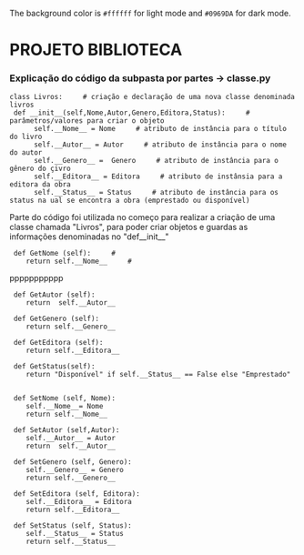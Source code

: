 The background color is `#ffffff` for light mode and `#0969DA` for dark mode.

# PROJETO BIBLIOTECA

### Explicação do código da subpasta por partes -> classe.py



    class Livros:     # criação e declaração de uma nova classe denominada livros
     def __init__(self,Nome,Autor,Genero,Editora,Status):     # parâmetros/valores para criar o objeto
          self.__Nome__ = Nome     # atributo de instância para o título do livro
          self.__Autor__ = Autor     # atributo de instância para o nome do autor
          self.__Genero__ =  Genero     # atributo de instância para o gênero do çivro
          self.__Editora__ = Editora     # atributo de instânsia para a editora da obra
          self.__Status__ = Status     # atributo de instância para os status na ual se encontra a obra (emprestado ou disponível)

Parte do código foi utilizada no começo para realizar a criação de uma classe chamada "Livros", para poder criar objetos e 
guardas as informações denominadas no "def__init__"





     def GetNome (self):     #
        return self.__Nome__     #

ppppppppppp


        
    
     def GetAutor (self):
        return  self.__Autor__
    
     def GetGenero (self):
        return self.__Genero__
     
     def GetEditora (self):
        return self.__Editora__
    
     def GetStatus(self):
        return "Disponível" if self.__Status__ == False else "Emprestado"

    
     def SetNome (self, Nome):
        self.__Nome__= Nome
        return self.__Nome__ 
    
     def SetAutor (self,Autor):
        self.__Autor__ = Autor
        return  self.__Autor__
    
     def SetGenero (self, Genero):
        self.__Genero__ = Genero
        return self.__Genero__
    
     def SetEditora (self, Editora):
        self.__Editora__ = Editora
        return self.__Editora__
    
     def SetStatus (self, Status):
        self.__Status__ = Status
        return self.__Status__   

